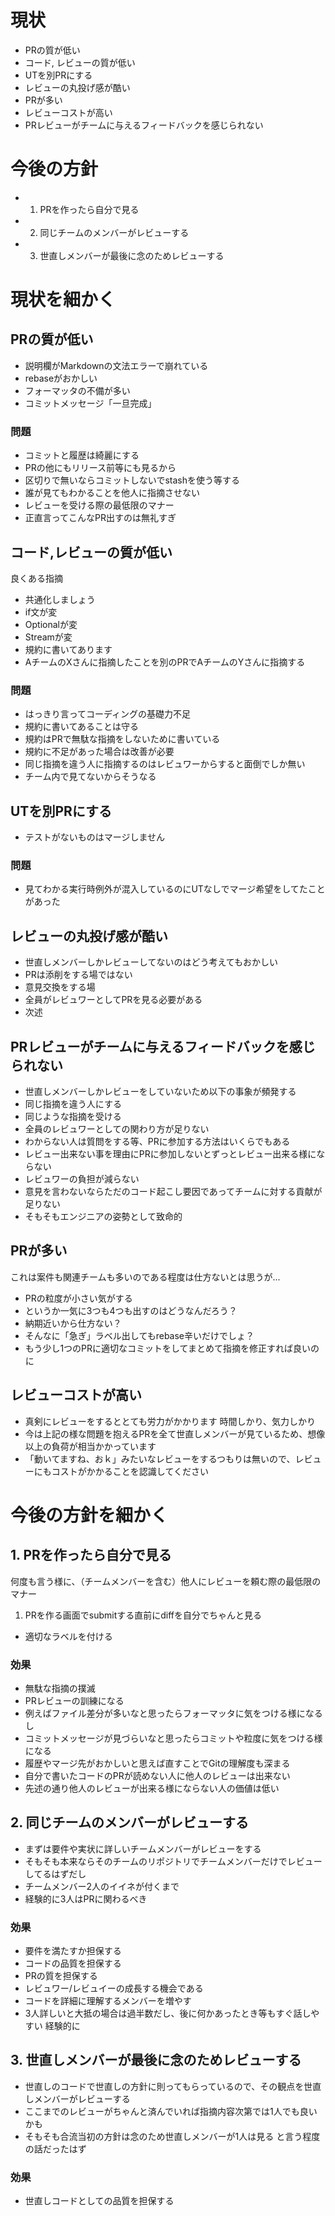 # 現状
+ PRの質が低い
+ コード, レビューの質が低い
+ UTを別PRにする
+ レビューの丸投げ感が酷い
+ PRが多い
+ レビューコストが高い
+ PRレビューがチームに与えるフィードバックを感じられない

# 今後の方針
+ 1. PRを作ったら自分で見る
+ 2. 同じチームのメンバーがレビューする
+ 3. 世直しメンバーが最後に念のためレビューする

# 現状を細かく
## PRの質が低い
+ 説明欄がMarkdownの文法エラーで崩れている
+ rebaseがおかしい
+ フォーマッタの不備が多い
+ コミットメッセージ「一旦完成」

### 問題
+ コミットと履歴は綺麗にする
 + PRの他にもリリース前等にも見るから
 + 区切りで無いならコミットしないでstashを使う等する
+ 誰が見てもわかることを他人に指摘させない
+ レビューを受ける際の最低限のマナー
 + 正直言ってこんなPR出すのは無礼すぎ

## コード,レビューの質が低い
良くある指摘

+ 共通化しましょう
+ if文が変
+ Optionalが変
+ Streamが変
+ 規約に書いてあります
+ AチームのXさんに指摘したことを別のPRでAチームのYさんに指摘する

### 問題
+ はっきり言ってコーディングの基礎力不足
+ 規約に書いてあることは守る
 + 規約はPRで無駄な指摘をしないために書いている
 + 規約に不足があった場合は改善が必要
+ 同じ指摘を違う人に指摘するのはレビュワーからすると面倒でしか無い
 + チーム内で見てないからそうなる

## UTを別PRにする
+ テストがないものはマージしません

### 問題
+ 見てわかる実行時例外が混入しているのにUTなしでマージ希望をしてたことがあった

## レビューの丸投げ感が酷い
+ 世直しメンバーしかレビューしてないのはどう考えてもおかしい
+ PRは添削をする場ではない
 + 意見交換をする場
+ 全員がレビュワーとしてPRを見る必要がある
 + 次述

## PRレビューがチームに与えるフィードバックを感じられない
+ 世直しメンバーしかレビューをしていないため以下の事象が頻発する
 + 同じ指摘を違う人にする
 + 同じような指摘を受ける
+ 全員のレビュワーとしての関わり方が足りない
 + わからない人は質問をする等、PRに参加する方法はいくらでもある
+ レビュー出来ない事を理由にPRに参加しないとずっとレビュー出来る様にならない
 + レビュワーの負担が減らない
 + 意見を言わないならただのコード起こし要因であってチームに対する貢献が足りない
 + そもそもエンジニアの姿勢として致命的

## PRが多い
これは案件も関連チームも多いのである程度は仕方ないとは思うが...

+ PRの粒度が小さい気がする
 + というか一気に3つも4つも出すのはどうなんだろう？
 + 納期近いから仕方ない？
+ そんなに「急ぎ」ラベル出してもrebase辛いだけでしょ？
 + もう少し1つのPRに適切なコミットをしてまとめて指摘を修正すれば良いのに

## レビューコストが高い
+ 真剣にレビューをするととても労力がかかります 時間しかり、気力しかり
+ 今は上記の様な問題を抱えるPRを全て世直しメンバーが見ているため、想像以上の負荷が相当かかっています
+ 「動いてますね、おｋ」みたいなレビューをするつもりは無いので、レビューにもコストがかかることを認識してください

# 今後の方針を細かく
## 1. PRを作ったら自分で見る
何度も言う様に、（チームメンバーを含む）他人にレビューを頼む際の最低限のマナー

1. PRを作る画面でsubmitする直前にdiffを自分でちゃんと見る
+ 適切なラベルを付ける

### 効果
+ 無駄な指摘の撲滅
+ PRレビューの訓練になる
 + 例えばファイル差分が多いなと思ったらフォーマッタに気をつける様になるし
 + コミットメッセージが見づらいなと思ったらコミットや粒度に気をつける様になる
 + 履歴やマージ先がおかしいと思えば直すことでGitの理解度も深まる
 + 自分で書いたコードのPRが読めない人に他人のレビューは出来ない
 + 先述の通り他人のレビューが出来る様にならない人の価値は低い

## 2. 同じチームのメンバーがレビューする
+ まずは要件や実状に詳しいチームメンバーがレビューをする
 + そもそも本来ならそのチームのリポジトリでチームメンバーだけでレビューしてるはずだし
+ チームメンバー2人のイイネが付くまで
 + 経験的に3人はPRに関わるべき

### 効果
+ 要件を満たすか担保する
+ コードの品質を担保する
+ PRの質を担保する
+ レビュワー/レビュイーの成長する機会である
+ コードを詳細に理解するメンバーを増やす
 + 3人詳しいと大抵の場合は過半数だし、後に何かあったとき等もすぐ話しやすい 経験的に

## 3. 世直しメンバーが最後に念のためレビューする
+ 世直しのコードで世直しの方針に則ってもらっているので、その観点を世直しメンバーがレビューする
 + ここまでのレビューがちゃんと済んでいれば指摘内容次第では1人でも良いかも
 + そもそも合流当初の方針は念のため世直しメンバーが1人は見る と言う程度の話だったはず

### 効果
+ 世直しコードとしての品質を担保する
